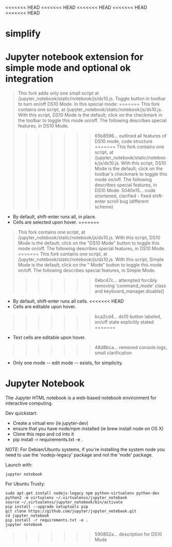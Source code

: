 <<<<<<< HEAD
<<<<<<< HEAD
<<<<<<< HEAD
<<<<<<< HEAD
<<<<<<< HEAD
# simplify
Jupyter notebook extension for simple mode and optional ok integration
=======
> This fork adds only one small script at /jupyter_notebook/static/notebook/js/ds10.js. Toggle button in toolbar to turn on/off DS10 Mode. In this special mode:
=======
> This fork contains one script, at /jupyter_notebook/static/notebook/js/ds10.js. With this script, DS10 Mode is the default; click on the checkmark in the toolbar to toggle this mode on/off. The following describes special features, in DS10 Mode.
>>>>>>> 65b8596... outlined all features of DS10 mode, code structure
=======
> This fork contains one script, at /jupyter_notebook/static/notebook/js/ds10.js. With this script, DS10 Mode is the default; click on the toolbar's checkmark to toggle this mode on/off. The following describes special features, in DS10 Mode.
>>>>>>> 5040e15... code shortened, clarified - fixed shift-enter scroll bug (different scheme)
- By default, shift-enter runs all, in place.
- Cells are selected upon hover.
=======
> This fork contains one script, at /jupyter_notebook/static/notebook/js/ds10.js. With this script, DS10 Mode is the default; click on the "DS10 Mode" button to toggle this mode on/off. The following describes special features, in DS10 Mode.
=======
> This fork contains one script, at /jupyter_notebook/static/notebook/js/ds10.js. With this script, Simple Mode is the default; click on the " Mode" button to toggle this mode on/off. The following describes special features, in Simple Mode.
>>>>>>> 0ebc47c... attempted forcibly removing 'command_mode' class and keyboard_manager.disable()
- By default, shift-enter runs all cells.
<<<<<<< HEAD
- Cells are editable upon hover.
>>>>>>> bca2cd4... ds10 button labeled, on/off state explicitly stated
=======
- Text cells are editable upon hover.
>>>>>>> 48d8bca... removed console.logs, small clarification
- Only one mode -- edit mode -- exists, for simplicity.

# Jupyter Notebook

The Jupyter HTML notebook is a web-based notebook environment for interactive computing.

Dev quickstart:

* Create a virtual env (ie jupyter-dev)
* ensure that you have node/npm installed (ie brew install node on OS X)
* Clone this repo and cd into it
* pip install -r requirements.txt -e .

_NOTE_: For Debian/Ubuntu systems, if you're installing the system node you need
to use the 'nodejs-legacy' package and not the 'node' package.

Launch with:

    jupyter notebook

For Ubuntu Trusty:
```
sudo apt-get install nodejs-legacy npm python-virtualenv python-dev
python2 -m virtualenv ~/.virtualenvs/jupyter_notebook
source ~/.virtualenvs/jupyter_notebook/bin/activate
pip install --upgrade setuptools pip
git clone https://github.com/jupyter/jupyter_notebook.git
cd jupyter_notebook
pip install -r requirements.txt -e .
jupyter notebook
```

>>>>>>> 590852a... description for DS10 Mode
